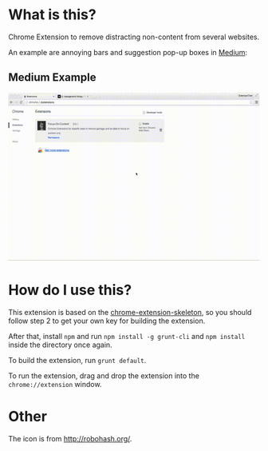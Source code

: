 # What is this?
Chrome Extension to remove distracting non-content from several websites.

An example are annoying bars and suggestion pop-up boxes in [Medium](https://medium.com/):

## Medium Example
![](./examples/medium.gif)

# How do I use this?
This extension is based on the [chrome-extension-skeleton](https://github.com/salsita/chrome-extension-skeleton), so you should follow step 2 to get your own key for building the extension.

After that, install `npm` and run `npm install -g grunt-cli` and `npm install` inside the directory once again.

To build the extension, run `grunt default`.

To run the extension, drag and drop the extension into the `chrome://extension` window.

# Other
The icon is from <http://robohash.org/>.
